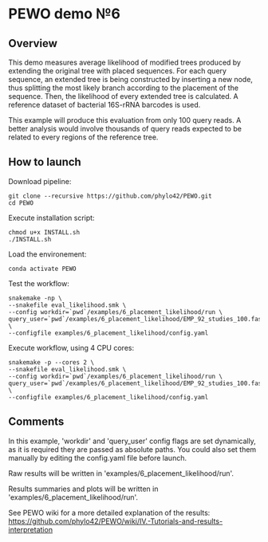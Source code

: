 # PEWO demo №6

## Overview

This demo measures average likelihood of modified trees produced by extending the original tree with placed sequences. 
For each query sequence, an extended tree is being constructed by inserting a new node, thus splitting the most likely
branch according to the placement of the sequence. Then, the likelihood of every extended tree is calculated. 
A reference dataset of bacterial 16S-rRNA barcodes is used.

This example will produce this evaluation from only 100 query reads.
A better analysis would involve thousands of query reads expected to be related to every regions of the reference tree.

## How to launch

Download pipeline:
```
git clone --recursive https://github.com/phylo42/PEWO.git
cd PEWO
```

Execute installation script:
```
chmod u+x INSTALL.sh
./INSTALL.sh
```

Load the environement:
```
conda activate PEWO
```

Test the workflow:
```
snakemake -np \
--snakefile eval_likelihood.smk \
--config workdir=`pwd`/examples/6_placement_likelihood/run \
query_user=`pwd`/examples/6_placement_likelihood/EMP_92_studies_100.fas \
--configfile examples/6_placement_likelihood/config.yaml
```

Execute workflow, using 4 CPU cores:
```
snakemake -p --cores 2 \
--snakefile eval_likelihood.smk \
--config workdir=`pwd`/examples/6_placement_likelihood/run \
query_user=`pwd`/examples/6_placement_likelihood/EMP_92_studies_100.fas \
--configfile examples/6_placement_likelihood/config.yaml
```

## Comments

In this example, 'workdir' and 'query_user' config flags are set
dynamically, as it is required they are passed as absolute paths.
You could also set them manually by editing the config.yaml file
before launch.

Raw results will be written in 'examples/6_placement_likelihood/run'.

Results summaries and plots will be written in
'examples/6_placement_likelihood/run'.

See PEWO wiki for a more detailed explanation of the results:
https://github.com/phylo42/PEWO/wiki/IV.-Tutorials-and-results-interpretation


